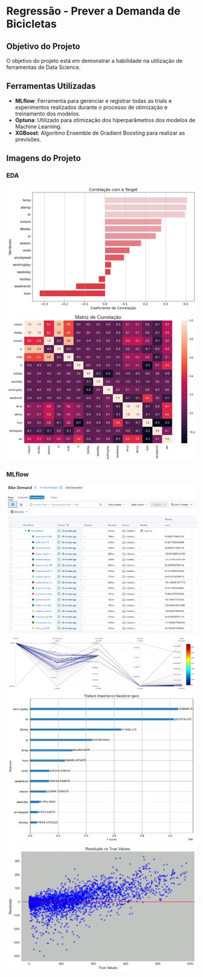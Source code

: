 # Regressão - Prever a Demanda de Bicicletas

## Objetivo do Projeto
O objetivo do projeto está em demonstrar a habilidade na utilização de ferramentas de Data Science.

## Ferramentas Utilizadas
- **MLflow**: Ferramenta para gerenciar e registrar todas as trials e experimentos realizados durante o processo de otimização e treinamento dos modelos.
- **Optuna**: Utilizado para otimização dos hiperparâmetros dos modelos de Machine Learning.
- **XGBoost**: Algoritmo Ensemble de Gradient Boosting para realizar as previsões.


## Imagens do Projeto

### EDA

<img src="mlartifacts\710293299470340528\99f0bbb18b6f4b039ebbeb88eabcfa72\artifacts\correlation_plot.png">

<img src="report\figures\correlation_all.png">

### MLflow

<img src="report\figures\mlflow_runs.png">

<img src="report\figures\mlflow_compare.png">

<img src="mlartifacts\710293299470340528\99f0bbb18b6f4b039ebbeb88eabcfa72\artifacts\feature_importances.png">

<img src="mlartifacts\710293299470340528\99f0bbb18b6f4b039ebbeb88eabcfa72\artifacts\residuals.png">
